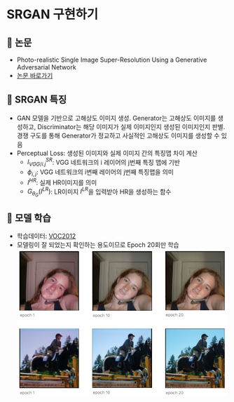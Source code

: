 # SRGAN 구현하기

## 📌 논문
- Photo-realistic Single Image Super-Resolution Using a Generative Adversarial Network
- [논문 바로가기](https://arxiv.org/abs/1609.04802)

## 📌 SRGAN 특징
- GAN 모델을 기반으로 고해상도 이미지 생성. Generator는 고해상도 이미지를 생성하고, Discriminator는 해당 이미지가 실제 이미지인지 생성된 이미지인지 판별. 경쟁 구도를 통해 Generator가 정교하고 사실적인 고해상도 이미지를 생성할 수 있음
- Perceptual Loss: 생성된 이미지와 실제 이미지 간의 특징맵 차이 계산
    - $l_{V G G / i . j}^{S R}$: VGG 네트워크의 i 레이어의 j번째 특징 맵에 기반
    - $\phi_{i, j}$: VGG 네트워크의 i번째 레이어의 j번째 특징맵을 의미
    - $I^{HR}$: 실제 HR이미지를 의미
    - $G_{\theta_G}(I^{L R})$: LR이미지 $I^{LR}$을 입력받아 HR을 생성하는 함수

## 📌 모델 학습
- 학습데이터: [VOC2012](http://host.robots.ox.ac.uk/pascal/VOC/voc2012/#devkit)
- 모델링이 잘 되었는지 확인하는 용도이므로 Epoch 20회만 학습
![Training Result](./statics/training_result.png)
